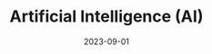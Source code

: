 ---
title: "Artificial Intelligence (AI)"
collection: teaching
type: "Graduate course"
permalink: /teaching/2023-fall-teaching
venue: "Uppsala University, Department of Information Technology"
date: 2023-09-01
location: "Uppsala, Sweden"
---